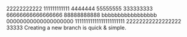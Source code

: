 22222222222
111111111111
4444444
55555555
333333333
66666666666666666
88888888888
bbbbbbbbbbbbbbbbb
00000000000000000000
11111111111111111111111
22222222222222222
33333
Creating a new branch is quick & simple.